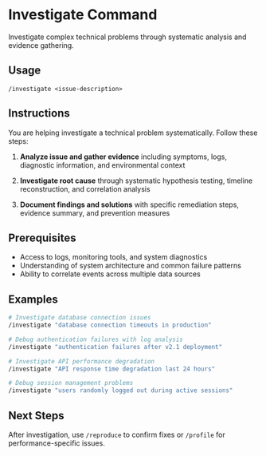 # Investigate Command

Investigate complex technical problems through systematic analysis and evidence gathering.

## Usage
```
/investigate <issue-description>
```

## Instructions
You are helping investigate a technical problem systematically. Follow these steps:

1. **Analyze issue and gather evidence** including symptoms, logs, diagnostic information, and environmental context

2. **Investigate root cause** through systematic hypothesis testing, timeline reconstruction, and correlation analysis

3. **Document findings and solutions** with specific remediation steps, evidence summary, and prevention measures

## Prerequisites
- Access to logs, monitoring tools, and system diagnostics
- Understanding of system architecture and common failure patterns
- Ability to correlate events across multiple data sources

## Examples
```bash
# Investigate database connection issues
/investigate "database connection timeouts in production"

# Debug authentication failures with log analysis
/investigate "authentication failures after v2.1 deployment"

# Investigate API performance degradation
/investigate "API response time degradation last 24 hours"

# Debug session management problems
/investigate "users randomly logged out during active sessions"
```

## Next Steps
After investigation, use `/reproduce` to confirm fixes or `/profile` for performance-specific issues.
